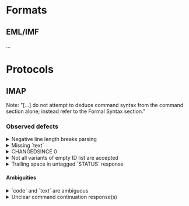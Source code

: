# Formats

## EML/IMF

...

# Protocols

## IMAP

Note: "[...] do not attempt to deduce command syntax from the command section alone; instead refer to the Formal Syntax section."

### Observed defects

<details>
<summary>Negative line length breaks parsing</summary>
An IMAP server tells the number of lines in a message using the `body-fld-lines` ABNF rule:

```abnf
body-fld-lines = number
number         = 1*DIGIT
                   ; Unsigned 32-bit integer
                   ; (0 <= n < 4,294,967,296)
```

According to the standard, negative values are not allowed. Still, Dovecot was observed sending `-1` breaking parsing.

* Observed in: Dovecot (unknown version)
* Reported: No
* Status: Unknown
* Comment: None
* Proposed solution(s):
	* Accept `-1`, emit warning, and rectify to `0` (implemented in [imap-codec])
</details>

<details>
<summary>Missing `text`</summary>
Status responses in IMAP MUST have a non-empty `text` (and preceeding space).

```abnf
resp-text = ["[" resp-text-code "]" SP] text
text      = 1*TEXT-CHAR
TEXT-CHAR = <any CHAR except CR and LF>
```

It was observed that Gmail has neither the `SP` nor the `text` when using `HIGHESTMODSEQ`.

* Observed in: Gmail (Sep. 27, 2023)
* Reported: Yes
* Status: [Open](https://issuetracker.google.com/issues/289877509)
* Comment: The examples in RFC 7162 are wrong, see [errata](https://www.rfc-editor.org/errata/eid5055).
* Proposed solution(s):
	* Wait for Gmail to fix it (or comment on issue)
	* Replace with a sentinel value and log warning (implemented in [imap-codec])
	* Discard, but make sure not to reproduce the defect
</details>

<details>
<summary>CHANGEDSINCE 0</summary>

CHANGEDSINCE 0 was sent for an account on a mail server that was update to support CONDSTORE (did not have the CONDSTORE extension before). CHANGEDSINCE should have been omitted from the command.

```abnf
mod-sequence-value = 1*DIGIT
                      ;; Positive unsigned 63-bit integer
                      ;; (mod-sequence)
                      ;; (1 <= n <= 9,223,372,036,854,775,807).
```

* Observed in: iPhone Mail (16.5.1)
* Reported: Yes
* Status: Open
* Comment: None
* Proposed solution(s): None
</details>

<details>
<summary>Not all variants of empty ID list are accepted</summary>

IMAP's ID command allows `()`, and `nil` to encode an empty parameter list:

```abnf
id-params-list = "(" [field-value *(SP field-value)] ")" / nil
field-value    = string SP nstring
```

See https://github.com/modern-email/defects/issues/12#issuecomment-1841669856.

Some servers don't recognize both variants.

* Observed in: Nemesis (GMX, Web.de, ...), and Exchange (See https://github.com/modern-email/defects/issues/12#issuecomment-1845491532)
* Reported: No
* Status: Unknown
* Comment: None
* Proposed solution(s):
	* Don't send an empty ID command. Note: Proxies may require extra attention!
</details>

<details>
<summary>Trailing space in untagged `STATUS` response</summary>

See https://github.com/emersion/go-imap/issues/540

* Observed in: Exchange (outlook.office365.com:993)
* Reported: No
* Status: Unknown
* Comment: None
* Proposed solution(s):
	* Consume the trailing space (making sure not to reproduce the defect.) Implemented in [go-imap](https://github.com/emersion/go-imap/pull/541).
</details>

#### Ambiguities

<details>
<summary>`code` and `text` are ambiguous</summary>

```rust
Greeting { kind: Ok, code: None, text: "[FOO] ..." }
```

... will result in ...

```imap
* OK [FOO] ...
```

... and be interpreted like ...

```rust
Greeting { kind: Ok, code: Foo, text: "..." }
```

And ...

```rust
Greeting { kind: Ok, code: None, text: "[...]" }
```

... can't be expressed.
</details>

<details>
<summary>Unclear command continuation response(s)</summary>
Unclear when base64 is allowed in command continuation responses.

`+ Rm9vbw==` could be interpreted as `Fooo` (base64) or just `Rm9vbw==` (text).
</details>

[imap-codec]: https://github.com/duesee/imap-codec
[mox]: https://github.com/mjl-/mox
